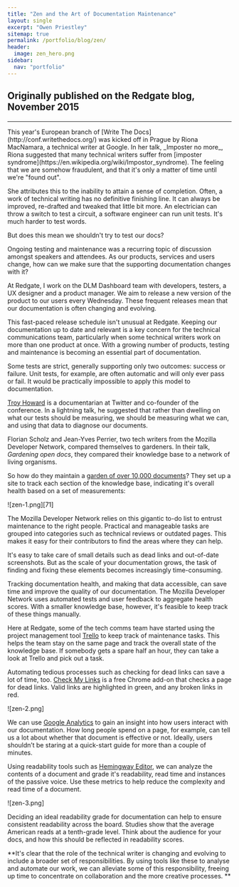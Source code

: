 ```yaml
---
title: "Zen and the Art of Documentation Maintenance"
layout: single
excerpt: "Owen Priestley"
sitemap: true
permalink: /portfolio/blog/zen/
header:
  image: zen_hero.png
sidebar:
  nav: "portfolio"
---
```

<h2 class="subtitle">Originally published on the Redgate blog, November 2015</h2>
<h4> </h4>
<hr>
This year's European branch of [Write The Docs](http://conf.writethedocs.org/) was kicked off in Prague by Riona MacNamara, a technical writer at Google. In her talk, _Imposter no more_, Riona suggested that many technical writers suffer from [imposter syndrome](https://en.wikipedia.org/wiki/Impostor_syndrome). The feeling that we are somehow fraudulent, and that it's only a matter of time until we're "found out".

She attributes this to the inability to attain a sense of completion. Often, a work of technical writing has no definitive finishing line. It can always be improved, re-drafted and tweaked that little bit more. An electrician can throw a switch to test a circuit, a software engineer can run unit tests. It's much harder to test words.

But does this mean we shouldn't try to test our docs?

Ongoing testing and maintenance was a recurring topic of discussion amongst speakers and attendees. As our products, services and users change, how can we make sure that the supporting documentation changes with it?

At Redgate, I work on the DLM Dashboard team with developers, testers, a UX designer and a product manager. We aim to release a new version of the product to our users every Wednesday. These frequent releases mean that our documentation is often changing and evolving.

This fast-paced release schedule isn't unusual at Redgate. Keeping our documentation up to date and relevant is a key concern for the technical communications team, particularly when some technical writers work on more than one product at once. With a growing number of products, testing and maintenance is becoming an essential part of documentation.

Some tests are strict, generally supporting only two outcomes: success or failure. Unit tests, for example, are often automatic and will only ever pass or fail. It would be practically impossible to apply this model to documentation.

[Troy Howard](https://twitter.com/thoward37) is a documentarian at Twitter and co-founder of the conference. In a lightning talk, he suggested that rather than dwelling on what our tests should be measuring, we should be measuring what we can, and using that data to diagnose our documents.

Florian Scholz and Jean-Yves Perrier, two tech writers from the Mozilla Developer Network, compared themselves to gardeners. In their talk, _Gardening open docs_, they compared their knowledge base to a network of living organisms.

So how do they maintain a [garden of over 10,000 documents](https://developer.mozilla.org/en-US/)? They set up a site to track each section of the knowledge base, indicating it's overall health based on a set of measurements:

![zen-1.png][71]

The Mozilla Developer Network relies on this gigantic to-do list to entrust maintenance to the right people. Practical and manageable tasks are grouped into categories such as technical reviews or outdated pages. This makes it easy for their contributors to find the areas where they can help.

It's easy to take care of small details such as dead links and out-of-date screenshots. But as the scale of your documentation grows, the task of finding and fixing these elements becomes increasingly time-consuming.

Tracking documentation health, and making that data accessible, can save time and improve the quality of our documentation. The Mozilla Developer Network uses automated tests and user feedback to aggregate health scores. With a smaller knowledge base, however, it's feasible to keep track of these things manually.

Here at Redgate, some of the tech comms team have started using the project management tool [Trello](https://trello.com/) to keep track of maintenance tasks. This helps the team stay on the same page and track the overall state of the knowledge base. If somebody gets a spare half an hour, they can take a look at Trello and pick out a task.

Automating tedious processes such as checking for dead links can save a lot of time, too. [Check My Links](https://github.com/ocodia/Check-My-Links/) is a free Chrome add-on that checks a page for dead links. Valid links are highlighted in green, and any broken links in red.

![zen-2.png]


We can use [Google Analytics](http://www.google.com/analytics/) to gain an insight into how users interact with our documentation. How long people spend on a page, for example, can tell us a lot about whether that document is effective or not. Ideally, users shouldn’t be staring at a quick-start guide for more than a couple of minutes.

Using readability tools such as [Hemingway Editor](http://www.hemingwayapp.com/), we can analyze the contents of a document and grade it's readability, read time and instances of the passive voice. Use these metrics to help reduce the complexity and read time of a document.

![zen-3.png]

Deciding an ideal readability grade for documentation can help to ensure consistent readability across the board. Studies show that the average American reads at a tenth-grade level. Think about the audience for your docs, and how this should be reflected in readability scores.

**It's clear that the role of the technical writer is changing and evolving to include a broader set of responsibilities. By using tools like these to analyse and automate our work, we can alleviate some of this responsibility, freeing up time to concentrate on collaboration and the more creative processes. **